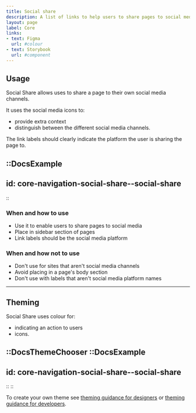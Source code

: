 ```yaml
---
title: Social share
description: A list of links to help users to share pages to social media.
layout: page
label: Core
links:
- text: Figma
  url: #colour
- text: Storybook
  url: #component
---
```


## Usage

Social Share allows uses to share a page to their own social media channels.

It uses the social media icons to:

- provide extra context
- distinguish between the different social media channels.

The link labels should clearly indicate the platform the user is sharing the page to.

::DocsExample
---
id: core-navigation-social-share--social-share
---
::

### When and how to use

- Use it to enable users to share pages to social media
- Place in sidebar section of pages
- Link labels should be the social media platform

### When and how not to use

- Don't use for sites that aren't social media channels
- Avoid placing in a page's body section
- Don't use with labels that aren't social media platform names 

---

## Theming

Social Share uses colour for:

- indicating an action to users
- icons.

::DocsThemeChooser
  ::DocsExample
  ---
  id: core-navigation-social-share--social-share
  ---
  ::
::

To create your own theme see [theming guidance for designers]() or [theming guidance for developers]().
